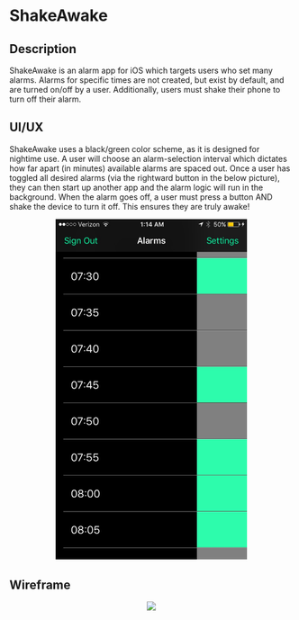 # ShakeAwake

  ## Description
  ShakeAwake is an alarm app for iOS which targets users who set many alarms. Alarms for specific times are not created, but exist by default, and are turned on/off by a user. Additionally, users must shake their phone to turn off their alarm.
  
  ## UI/UX
  ShakeAwake uses a black/green color scheme, as it is designed for nightime use. A user will choose an alarm-selection interval which dictates how far apart (in minutes) available alarms are spaced out. Once a user has toggled all desired alarms (via the rightward button in the below picture), they can then start up another app and the alarm logic will run in the background. When the alarm goes off, a user must press a button AND shake the device to turn it off. This ensures they are truly awake!
  
  <p align="center">
    <img src="/pics/IMG_3489.PNG" width="340">
  </p>
  
  ## Wireframe
  
  <p align="center">
    <img src="wireframe.jpg" width="500">
  </p>
  
 
